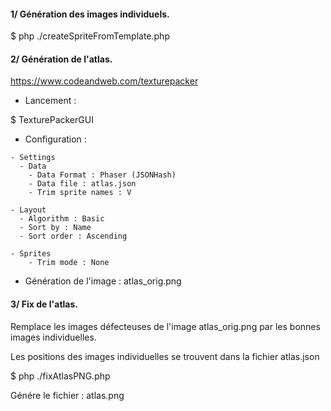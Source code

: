 
#### 1/ Génération des images individuels. 

$ php ./createSpriteFromTemplate.php 


#### 2/ Génération de l'atlas.

https://www.codeandweb.com/texturepacker

- Lancement : 

$ TexturePackerGUI


- Configuration :

```
- Settings
  - Data
    - Data Format : Phaser (JSONHash)
    - Data file : atlas.json
    - Trim sprite names : V

- Layout
  - Algorithm : Basic
  - Sort by : Name
  - Sort order : Ascending

- Sprites
    - Trim mode : None
```


- Génération de l'image : atlas_orig.png


#### 3/ Fix de l'atlas.

Remplace les images défecteuses de l'image atlas_orig.png par les bonnes images individuelles.

Les positions des images individuelles se trouvent dans la fichier atlas.json

$ php ./fixAtlasPNG.php

Génére le fichier : atlas.png
